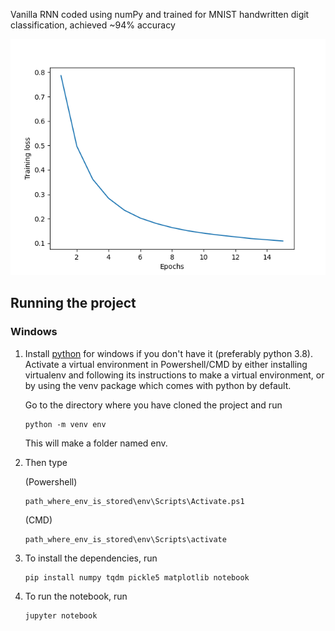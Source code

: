Vanilla RNN coded using numPy and trained for MNIST handwritten digit classification, achieved ~94% accuracy 

![](https://github.com/suprasauce/RNN_MEDIUM/blob/main/plot.png)

## Running the project
### Windows

1. Install [python](https://www.python.org/) for windows if you don't have it (preferably python 3.8). Activate a virtual environment in Powershell/CMD by either installing virtualenv and following its instructions to make a virtual environment, or by using the venv package which comes with python by default.
   
   Go to the directory where you have cloned the project and run
   ```
   python -m venv env
   ```
   This will make a folder named env.

3. Then type </br>

   (Powershell)
   ```
   path_where_env_is_stored\env\Scripts\Activate.ps1
   ```
   (CMD)
   ```
   path_where_env_is_stored\env\Scripts\activate
   ```

4. To install the dependencies, run
   ```
   pip install numpy tqdm pickle5 matplotlib notebook
   ```

4. To run the notebook, run
   ```
   jupyter notebook
   ```
